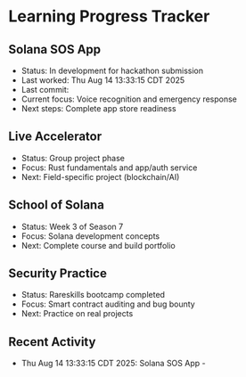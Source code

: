 # Learning Progress Tracker

## Solana SOS App
- Status: In development for hackathon submission
- Last worked: Thu Aug 14 13:33:15 CDT 2025
- Last commit: 
- Current focus: Voice recognition and emergency response
- Next steps: Complete app store readiness

## Live Accelerator
- Status: Group project phase
- Focus: Rust fundamentals and app/auth service
- Next: Field-specific project (blockchain/AI)

## School of Solana
- Status: Week 3 of Season 7
- Focus: Solana development concepts
- Next: Complete course and build portfolio

## Security Practice
- Status: Rareskills bootcamp completed
- Focus: Smart contract auditing and bug bounty
- Next: Practice on real projects

## Recent Activity
- Thu Aug 14 13:33:15 CDT 2025: Solana SOS App - 
